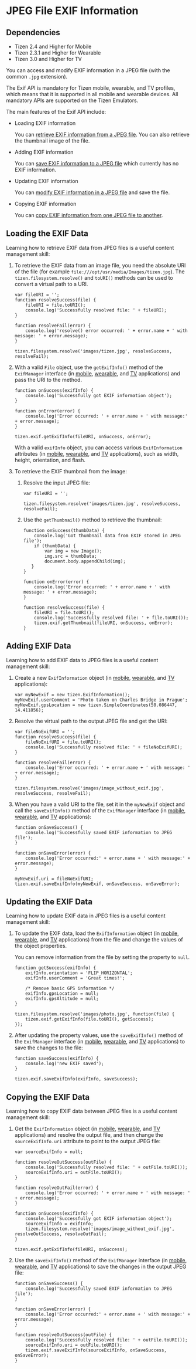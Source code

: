 # JPEG File EXIF Information

## Dependencies

- Tizen 2.4 and Higher for Mobile
- Tizen 2.3.1 and Higher for Wearable
- Tizen 3.0 and Higher for TV

You can access and modify EXIF information in a JPEG file (with the common `.jpg` extension).

The Exif API is mandatory for Tizen mobile, wearable, and TV profiles, which means that it is supported in all mobile and wearable devices. All mandatory APIs are supported on the Tizen Emulators.

The main features of the Exif API include:

- Loading EXIF information

  You can [retrieve EXIF information from a JPEG file](./media/jpeg-exif-w.md#load). You can also retrieve the thumbnail image of the file.

- Adding EXIF information

  You can [save EXIF information to  a JPEG file](./media/jpeg-exif-w.md#add) which currently has no EXIF information.

- Updating EXIF information

  You can [modify EXIF information in a JPEG file](./media/jpeg-exif-w.md#update) and save the file.

- Copying EXIF information

  You can [copy EXIF information from one JPEG file to another](./media/jpeg-exif-w.md#copy).

## Loading the EXIF Data

Learning how to retrieve EXIF data from JPEG files is a useful content management skill:

1. To retrieve the EXIF data from an image file, you need the absolute URI of the file (for example `file:///opt/usr/media/Images/tizen.jpg`). The `tizen.filesystem.resolve()` and `toURI()` methods can be used to convert a virtual path to a URI.

   ```
   var fileURI = '';
   function resolveSuccess(file) {
       fileURI = file.toURI();
       console.log('Successfully resolved file: ' + fileURI);
   }

   function resolveFail(error) {
       console.log('resolve() error occurred: ' + error.name + ' with message: ' + error.message);
   }

   tizen.filesystem.resolve('images/tizen.jpg', resolveSuccess, resolveFail);
   ```

2. With a valid `File` object, use the `getExifInfo()` method of the `ExifManager` interface (in [mobile](../../../../org.tizen.web.apireference/html/device_api/mobile/tizen/exif.html#ExifManager), [wearable](../../../../org.tizen.web.apireference/html/device_api/wearable/tizen/exif.html#ExifManager), and [TV](../../../../org.tizen.web.apireference/html/device_api/tv/tizen/exif.html#ExifManager) applications) and pass the URI to the method.

   ```
   function onSuccess(exifInfo) {
       console.log('Successfully got EXIF information object');
   }

   function onError(error) {
       console.log('Error occurred: ' + error.name + ' with message:' + error.message);
   }

   tizen.exif.getExifInfo(fileURI, onSuccess, onError);
   ```

   With a valid `exifInfo` object, you can access various `ExifInformation` attributes (in [mobile](../../../../org.tizen.web.apireference/html/device_api/mobile/tizen/exif.html#ExifInformation), [wearable](../../../../org.tizen.web.apireference/html/device_api/wearable/tizen/exif.html#ExifInformation), and [TV](../../../../org.tizen.web.apireference/html/device_api/tv/tizen/exif.html#ExifInformation) applications), such as width, height, orientation, and flash.

3. To retrieve the EXIF thumbnail from the image:
    
   1. Resolve the input JPEG file:

      ```
      var fileURI = '';

      tizen.filesystem.resolve('images/tizen.jpg', resolveSuccess, resolveFail);
      ```

   2. Use the `getThumbnail()` method to retrieve the thumbnail:

      ```
      function onSuccess(thumbData) {
          console.log('Got thumbnail data from EXIF stored in JPEG file');
          if (thumbData) {
              var img = new Image();
              img.src = thumbData;
              document.body.appendChild(img);
         }
      }

      function onError(error) {
          console.log('Error occurred: ' + error.name + ' with message: ' + error.message);
      }

      function resolveSuccess(file) {
          fileURI = file.toURI();
          console.log('Successfully resolved file: ' + file.toURI());
          tizen.exif.getThumbnail(fileURI, onSuccess, onError);
      }
      ```

## Adding EXIF Data

Learning how to add EXIF data to JPEG files is a useful content management skill:

1. Create a new `ExifInformation` object (in [mobile](../../../../org.tizen.web.apireference/html/device_api/mobile/tizen/exif.html#ExifInformation), [wearable](../../../../org.tizen.web.apireference/html/device_api/wearable/tizen/exif.html#ExifInformation), and [TV](../../../../org.tizen.web.apireference/html/device_api/tv/tizen/exif.html#ExifInformation) applications):

   ```
   var myNewExif = new tizen.ExifInformation();
   myNewExif.userComment = 'Photo taken on Charles Bridge in Prague';
   myNewExif.gpsLocation = new tizen.SimpleCoordinates(50.086447, 14.411856);
   ```

2. Resolve the virtual path to the output JPEG file and get the URI:

   ```
   var fileNoExifURI = '';
   function resolveSuccess(file) {
       fileNoExifURI = file.toURI();
       console.log('Successfully resolved file: ' + fileNoExifURI);
   }

   function resolveFail(error) {
       console.log('Error occurred: ' + error.name + ' with message: ' + error.message);
   }

   tizen.filesystem.resolve('images/image_without_exif.jpg', resolveSuccess, resolveFail);
   ```

3. When you have a valid URI to the file, set it in the `myNewExif` object and call the `saveExifInfo()` method of the  `ExifManager` interface (in [mobile](../../../../org.tizen.web.apireference/html/device_api/mobile/tizen/exif.html#ExifManager), [wearable](../../../../org.tizen.web.apireference/html/device_api/wearable/tizen/exif.html#ExifManager), and [TV](../../../../org.tizen.web.apireference/html/device_api/tv/tizen/exif.html#ExifManager) applications):

   ```
   function onSaveSuccess() {
       console.log('Successfully saved EXIF information to JPEG file');
   }

   function onSaveError(error) {
       console.log('Error occurred:' + error.name + ' with message:' + error.message);
   }

   myNewExif.uri = fileNoExifURI;
   tizen.exif.saveExifInfo(myNewExif, onSaveSuccess, onSaveError);
   ```

## Updating the EXIF Data

Learning how to update EXIF data in JPEG files is a useful content management skill:

1. To update the EXIF data, load the `ExifInformation` object (in [mobile](../../../../org.tizen.web.apireference/html/device_api/mobile/tizen/exif.html#ExifInformation), [wearable](../../../../org.tizen.web.apireference/html/device_api/wearable/tizen/exif.html#ExifInformation), and [TV](../../../../org.tizen.web.apireference/html/device_api/tv/tizen/exif.html#ExifInformation) applications) from the file and change the values of the object properties.

   You can remove information from the file by setting the property to `null`.

   ```
   function getSuccess(exifInfo) {
       exifInfo.orientation = 'FLIP_HORIZONTAL';
       exifInfo.userComment = 'Great times!';

       /* Remove basic GPS information */
       exifInfo.gpsLocation = null;
       exifInfo.gpsAltitude = null;
   }

   tizen.filesystem.resolve('images/photo.jpg', function(file) {
       tizen.exif.getExifInfo(file.toURI(), getSuccess);
   });
   ```

2. After updating the property values, use the `saveExifInfo()` method of the `ExifManager` interface (in [mobile](../../../../org.tizen.web.apireference/html/device_api/mobile/tizen/exif.html#ExifManager), [wearable](../../../../org.tizen.web.apireference/html/device_api/wearable/tizen/exif.html#ExifManager), and [TV](../../../../org.tizen.web.apireference/html/device_api/tv/tizen/exif.html#ExifManager) applications) to save the changes to the file:

   ```
   function saveSuccess(exifInfo) {
       console.log('new EXIF saved');
   }

   tizen.exif.saveExifInfo(exifInfo, saveSuccess);
   ```

## Copying the EXIF Data

Learning how to copy EXIF data between JPEG files is a useful content management skill:

1. Get the `ExifInformation` object (in [mobile](../../../../org.tizen.web.apireference/html/device_api/mobile/tizen/exif.html#ExifInformation), [wearable](../../../../org.tizen.web.apireference/html/device_api/wearable/tizen/exif.html#ExifInformation), and [TV](../../../../org.tizen.web.apireference/html/device_api/tv/tizen/exif.html#ExifInformation) applications) and resolve the output file, and then change the `sourceExifInfo.uri` attribute to point to the output JPEG file:

   ```
   var sourceExifInfo = null;

   function resolveOutSuccess(outFile) {
       console.log('Successfully resolved file: ' + outFile.toURI());
       sourceExifInfo.uri = outFile.toURI();
   }

   function resolveOutFail(error) {
       console.log('Error occurred: ' + error.name + ' with message: ' + error.message);
   }

   function onSuccess(exifInfo) {
       console.log('Successfully got EXIF information object');
       sourceExifInfo = exifInfo;
       tizen.filesystem.resolve('images/image_without_exif.jpg', resolveOutSuccess, resolveOutFail);
   }

   tizen.exif.getExifInfo(fileURI, onSuccess);
   ```

2. Use the `saveExifInfo()` method of the `ExifManager` interface (in [mobile](../../../../org.tizen.web.apireference/html/device_api/mobile/tizen/exif.html#ExifManager), [wearable](../../../../org.tizen.web.apireference/html/device_api/wearable/tizen/exif.html#ExifManager), and [TV](../../../../org.tizen.web.apireference/html/device_api/tv/tizen/exif.html#ExifManager) applications) to save the changes in the output JPEG file:

   ```
   function onSaveSuccess() {
       console.log('Successfully saved EXIF information to JPEG file');
   }

   function onSaveError(error) {
       console.log('Error occurred:' + error.name + ' with message:' + error.message);
   }

   function resolveOutSuccess(outFile) {
       console.log('Successfully resolved file: ' + outFile.toURI());
       sourceExifInfo.uri = outFile.toURI();
       tizen.exif.saveExifInfo(sourceExifInfo, onSaveSuccess, onSaveError);
   }
   ```